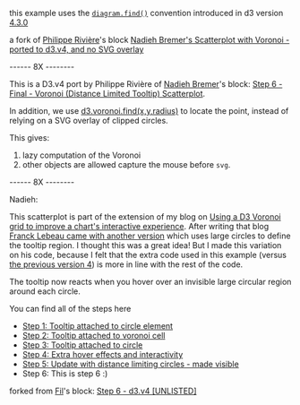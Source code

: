 this example uses the [`diagram.find()`](https://github.com/d3/d3-voronoi#diagram_find) convention introduced in d3 version [4.3.0](https://github.com/d3/d3/releases/tag/v4.3.0)

a fork of [Philippe Rivière](https://twitter.com/recifs)'s block [Nadieh Bremer's Scatterplot with Voronoi - ported to d3.v4, and no SVG overlay](http://bl.ocks.org/fil/f49b5cf943a0210212994aa5860ac4a8)

------ 8X --------

This is a D3.v4 port by Philippe Rivière of <a href='http://bl.ocks.org/nbremer/'>Nadieh Bremer</a>'s block: <a href='http://bl.ocks.org/nbremer/61cd485e399b6a71d5fb2b1072fbc6c1'>Step 6 - Final - Voronoi (Distance Limited Tooltip) Scatterplot</a>.

In addition, we use [d3.voronoi.find(x,y,radius)](https://github.com/d3/d3-voronoi/pull/18) to locate the point, instead of relying on a SVG overlay of clipped circles.

This gives:
1) lazy computation of the Voronoi
2) other objects are allowed capture the mouse before `svg`.


------ 8X --------

Nadieh:

This scatterplot is part of the extension of my blog on [Using a D3 Voronoi grid to improve a chart's interactive experience](http://www.visualcinnamon.com/2015/07/voronoi.html). After writing that blog [Franck Lebeau came with another version](http://bl.ocks.org/Kcnarf/c6e9c98a55287e6cd03aae7080b9ec90) which uses large circles to define the tooltip region. I thought this was a great idea! But I made this variation on his code, because I felt that the extra code used in this example (versus [the previous version 4]((http://bl.ocks.org/nbremer/801c4bb101e86d19a1d0))) is more in line with the rest of the code.

The tooltip now reacts when you hover over an invisible large circular region around each circle.

You can find all of the steps here

- [Step 1: Tooltip attached to circle element](http://bl.ocks.org/nbremer/d5ef6c58f85aba2da48b)
- [Step 2: Tooltip attached to voronoi cell](http://bl.ocks.org/nbremer/65f03d1ebd1742196200)
- [Step 3: Tooltip attached to circle](http://bl.ocks.org/nbremer/c0ffc07b23b1c556a66b)
- [Step 4: Extra hover effects and interactivity](http://bl.ocks.org/nbremer/801c4bb101e86d19a1d0)
- [Step 5: Update with distance limiting circles - made visible](http://bl.ocks.org/nbremer/1ff72d1ab2340710d851c50f6ead7415)
- Step 6: This is step 6 :)



forked from <a href='http://bl.ocks.org/Fil/'>Fil</a>'s block: <a href='http://bl.ocks.org/Fil/7d4ac8a6c259e3d4329c54c4f1abed34'>Step 6 - d3.v4 [UNLISTED]</a>